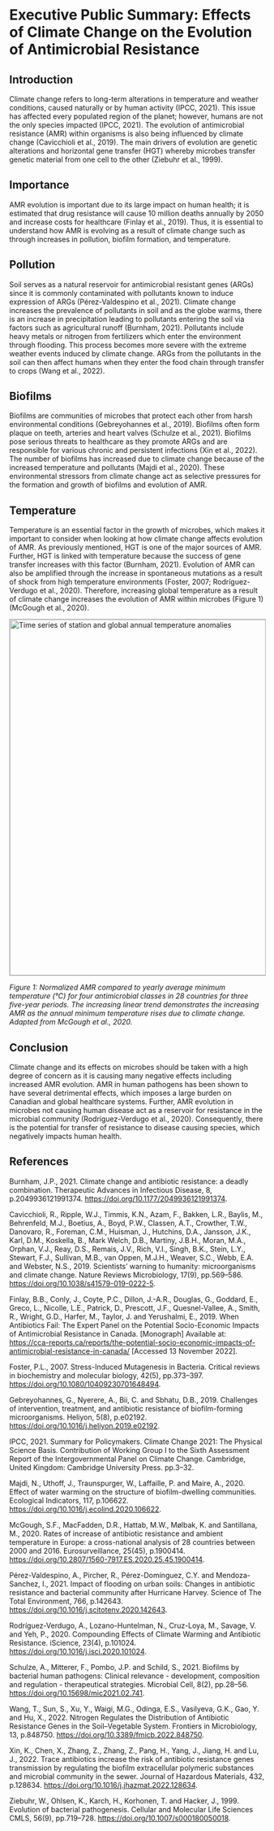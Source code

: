# Executive Public Summary: Effects of Climate Change on the Evolution of Antimicrobial Resistance

## Introduction
Climate change refers to long-term alterations in temperature and weather conditions, caused naturally or by human activity (IPCC, 2021). This issue has affected every populated region of the planet; however, humans are not the only species impacted (IPCC, 2021). The evolution of antimicrobial resistance (AMR) within organisms is also being influenced by climate change (Cavicchioli et al., 2019). The main drivers of evolution are genetic alterations and horizontal gene transfer (HGT) whereby microbes transfer genetic material from one cell to the other (Ziebuhr et al., 1999). 

## Importance
AMR evolution is important due to its large impact on human health; it is estimated that drug resistance will cause 10 million deaths annually by 2050 and increase costs for healthcare (Finlay et al., 2019). Thus, it is essential to understand how AMR is evolving as a result of climate change such as through increases in pollution, biofilm formation, and temperature.  

## Pollution
Soil serves as a natural reservoir for antimicrobial resistant genes (ARGs) since it is commonly contaminated with pollutants known to induce expression of ARGs (Pérez-Valdespino et al., 2021). Climate change increases the prevalence of pollutants in soil and as the globe warms, there is an increase in precipitation leading to pollutants entering the soil via factors such as agricultural runoff (Burnham, 2021). Pollutants include heavy metals or nitrogen from fertilizers which enter the environment through flooding. This process becomes more severe with the extreme weather events induced by climate change. ARGs from the pollutants in the soil can then affect humans when they enter the food chain through transfer to crops (Wang et al., 2022).  

## Biofilms
Biofilms are communities of microbes that protect each other from harsh environmental conditions (Gebreyohannes et al., 2019). Biofilms often form plaque on teeth, arteries and heart valves (Schulze et al., 2021). Biofilms pose serious threats to healthcare as they promote ARGs and are responsible for various chronic and persistent infections (Xin et al., 2022). The number of biofilms has increased due to climate change because of the increased temperature and pollutants (Majdi et al., 2020). These environmental stressors from climate change act as selective pressures for the formation and growth of biofilms and evolution of AMR. 

## Temperature
Temperature is an essential factor in the growth of microbes, which makes it important to consider when looking at how climate change affects evolution of AMR. As previously mentioned, HGT is one of the major sources of AMR. Further, HGT is linked with temperature because the success of gene transfer increases with this factor (Burnham, 2021). Evolution of AMR can also be amplified through the increase in spontaneous mutations as a result of shock from high temperature environments (Foster, 2007; Rodríguez-Verdugo et al., 2020). Therefore, increasing global temperature as a result of climate change increases the evolution of AMR within microbes (Figure 1) (McGough et al., 2020). 

<img src="station-timeseries.png" alt="Time series of station and global annual temperature anomalies" width="700" style="border: 1px solid darkgrey">

*Figure 1: Normalized AMR compared to yearly average minimum temperature (°C) for four antimicrobial classes in 28 countries for three five-year periods. The increasing linear trend demonstrates the increasing AMR as the annual minimum temperature rises due to climate change. Adapted from McGough et al., 2020.*

## Conclusion
Climate change and its effects on microbes should be taken with a high degree of concern as it is causing many negative effects including increased AMR evolution. AMR in human pathogens has been shown to have several detrimental effects, which imposes a large burden on Canadian and global healthcare systems. Further, AMR evolution in microbes not causing human disease act as a reservoir for resistance in the microbial community (Rodríguez-Verdugo et al., 2020). Consequently, there is the potential for transfer of resistance to disease causing species, which negatively impacts human health. 


## References

Burnham, J.P., 2021. Climate change and antibiotic resistance: a deadly combination. Therapeutic Advances in Infectious Disease, 8, p.2049936121991374. https://doi.org/10.1177/2049936121991374. 

Cavicchioli, R., Ripple, W.J., Timmis, K.N., Azam, F., Bakken, L.R., Baylis, M., Behrenfeld, M.J., Boetius, A., Boyd, P.W., Classen, A.T., Crowther, T.W., Danovaro, R., Foreman, C.M., Huisman, J., Hutchins, D.A., Jansson, J.K., Karl, D.M., Koskella, B., Mark Welch, D.B., Martiny, J.B.H., Moran, M.A., Orphan, V.J., Reay, D.S., Remais, J.V., Rich, V.I., Singh, B.K., Stein, L.Y., Stewart, F.J., Sullivan, M.B., van Oppen, M.J.H., Weaver, S.C., Webb, E.A. and Webster, N.S., 2019. Scientists’ warning to humanity: microorganisms and climate change. Nature Reviews Microbiology, 17(9), pp.569–586. https://doi.org/10.1038/s41579-019-0222-5. 

Finlay, B.B., Conly, J., Coyte, P.C., Dillon, J.-A.R., Douglas, G., Goddard, E., Greco, L., Nicolle, L.E., Patrick, D., Prescott, J.F., Quesnel-Vallee, A., Smith, R., Wright, G.D., Harfer, M., Taylor, J. and Yerushalmi, E., 2019. When Antibiotics Fail: The Expert Panel on the Potential Socio-Economic Impacts of Antimicrobial Resistance in Canada. [Monograph] Available at: <https://cca-reports.ca/reports/the-potential-socio-economic-impacts-of-antimicrobial-resistance-in-canada/> [Accessed 13 November 2022]. 

Foster, P.L., 2007. Stress-Induced Mutagenesis in Bacteria. Critical reviews in biochemistry and molecular biology, 42(5), pp.373–397. https://doi.org/10.1080/10409230701648494. 

Gebreyohannes, G., Nyerere, A., Bii, C. and Sbhatu, D.B., 2019. Challenges of intervention, treatment, and antibiotic resistance of biofilm-forming microorganisms. Heliyon, 5(8), p.e02192. https://doi.org/10.1016/j.heliyon.2019.e02192. 

IPCC, 2021. Summary for Policymakers. Climate Change 2021: The Physical Science Basis. Contribution of Working Group I to the Sixth Assessment Report of the Intergovernmental Panel on Climate Change. Cambridge, United Kingdom: Cambridge University Press. pp.3–32. 

Majdi, N., Uthoff, J., Traunspurger, W., Laffaille, P. and Maire, A., 2020. Effect of water warming on the structure of biofilm-dwelling communities. Ecological Indicators, 117, p.106622. https://doi.org/10.1016/j.ecolind.2020.106622. 

McGough, S.F., MacFadden, D.R., Hattab, M.W., Mølbak, K. and Santillana, M., 2020. Rates of increase of antibiotic resistance and ambient temperature in Europe: a cross-national analysis of 28 countries between 2000 and 2016. Eurosurveillance, 25(45), p.1900414. https://doi.org/10.2807/1560-7917.ES.2020.25.45.1900414. 

Pérez-Valdespino, A., Pircher, R., Pérez-Domínguez, C.Y. and Mendoza-Sanchez, I., 2021. Impact of flooding on urban soils: Changes in antibiotic resistance and bacterial community after Hurricane Harvey. Science of The Total Environment, 766, p.142643. https://doi.org/10.1016/j.scitotenv.2020.142643. 

Rodríguez-Verdugo, A., Lozano-Huntelman, N., Cruz-Loya, M., Savage, V. and Yeh, P., 2020. Compounding Effects of Climate Warming and Antibiotic Resistance. iScience, 23(4), p.101024. https://doi.org/10.1016/j.isci.2020.101024. 

Schulze, A., Mitterer, F., Pombo, J.P. and Schild, S., 2021. Biofilms by bacterial human pathogens: Clinical relevance - development, composition and regulation - therapeutical strategies. Microbial Cell, 8(2), pp.28–56. https://doi.org/10.15698/mic2021.02.741. 

Wang, T., Sun, S., Xu, Y., Waigi, M.G., Odinga, E.S., Vasilyeva, G.K., Gao, Y. and Hu, X., 2022. Nitrogen Regulates the Distribution of Antibiotic Resistance Genes in the Soil–Vegetable System. Frontiers in Microbiology, 13, p.848750. https://doi.org/10.3389/fmicb.2022.848750. 

Xin, K., Chen, X., Zhang, Z., Zhang, Z., Pang, H., Yang, J., Jiang, H. and Lu, J., 2022. Trace antibiotics increase the risk of antibiotic resistance genes transmission by regulating the biofilm extracellular polymeric substances and microbial community in the sewer. Journal of Hazardous Materials, 432, p.128634. https://doi.org/10.1016/j.jhazmat.2022.128634. 

Ziebuhr, W., Ohlsen, K., Karch, H., Korhonen, T. and Hacker, J., 1999. Evolution of bacterial pathogenesis. Cellular and Molecular Life Sciences CMLS, 56(9), pp.719–728. https://doi.org/10.1007/s000180050018. 
